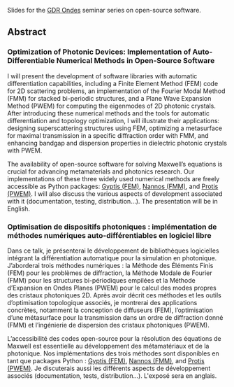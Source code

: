 


Slides for the [GDR Ondes](https://gdr-ondes.cnrs.fr/) seminar series on open-source software.


## Abstract

### Optimization of Photonic Devices: Implementation of Auto-Differentiable Numerical Methods in Open-Source Software

I will present the development of software libraries with automatic differentiation capabilities, including a Finite Element Method (FEM) code for 2D scattering problems, an implementation of the Fourier Modal Method (FMM) for stacked bi-periodic structures, and a Plane Wave Expansion Method (PWEM) for computing the eigenmodes of 2D photonic crystals. After introducing these numerical methods and the tools for automatic differentiation and topology optimization, I will illustrate their applications: designing superscattering structures using FEM, optimizing a metasurface for maximal transmission in a specific diffraction order with FMM, and enhancing bandgap and dispersion properties in dielectric photonic crystals with PWEM.  

The availability of open-source software for solving Maxwell’s equations is crucial for advancing metamaterials and photonics research. Our implementations of these three widely used numerical methods are freely accessible as Python packages: [Gyptis (FEM)](https://gyptis.gitlab.io), [Nannos (FMM)](https://nannos.gitlab.io), and [Protis (PWEM)](https://protis.gitlab.io).
I will also discuss the various aspects of development associated with it (documentation, testing, distribution...). 
The presentation will be in English.


### Optimisation de dispositifs photoniques : implémentation de méthodes numériques auto-différentiables en logiciel libre


Dans ce talk, je présenterai le développement de bibliothèques logicielles intégrant la différentiation automatique pour la simulation en photonique. J’aborderai trois méthodes numériques : la Méthode des Éléments Finis (FEM) pour les problèmes de diffraction, la Méthode Modale de Fourier (FMM) pour les structures bi-périodiques empilées et la Méthode d’Expansion en Ondes Planes (PWEM) pour le calcul des modes propres des cristaux photoniques 2D. Après avoir décrit ces méthodes et les outils d’optimisation topologique associés, je montrerai des applications concrètes, notamment la conception de diffuseurs (FEM), l’optimisation d’une métasurface pour la transmission dans un ordre de diffraction donné (FMM) et l’ingénierie de dispersion des cristaux photoniques (PWEM).

L’accessibilité des codes open-source pour la résolution des équations de Maxwell est essentielle au développement des métamatériaux et de la photonique. Nos implémentations des trois méthodes sont disponibles en tant que packages Python : [Gyptis (FEM)](https://gyptis.gitlab.io), [Nannos (FMM)](https://nannos.gitlab.io), and [Protis (PWEM)](https://protis.gitlab.io). 
Je discuterais aussi les différents aspects de développement associés (documentation, tests, distribution...).
L'exposé sera en anglais.

